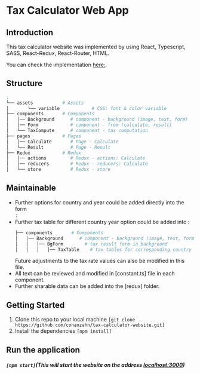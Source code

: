 # Tax Calculator Web App

## Introduction

This tax calculator website was implemented by using React, Typescript, SASS, React-Redux, React-Router, HTML.

You can check the implementation [here:](https://stackblitz.com/edit/react-ts-9jrkrz?file=README.md).


## Structure

```bash
.
└── assets           # Assets
│   	└── variable         	# CSS: font & color variable
├── components       # Components
│   │── Background      # component - background (image, text, form)
│   │── Form            # component - from (calculate, result)
│   └── TaxCompute      # component - tax computation
├── pages            # Pages
│   │── Calculate       # Page - Calculate
│   └── Result        	# Page - Result
├── Redux            # Redux
│   │── actions         # Redux - actions: Calculate
│   │── reducers        # Redux - reducers: Calculate
│   └── store           # Redux - store
```

## Maintainable

- Further options for country and year could be added directly into the form <option>: <select><option></option></select>
- Further tax table for different country year option could be added into <TaxTable>:
  ```bash
  ├── components       # Components
  │   │── Background      # component - background (image, text, form)
  │   │   │── BgForm        # tax result form in background
  │   │   │   │── TaxTable    # tax tables for corresponding country and year
  ```
  Future adjustments to the tax rate values can also be modified in this file.
- All text can be reviewed and modified in [constant.ts] file in each component.
- Further sharable data can be added into the [redux] folder.

## Getting Started

1. Clone this repo to your local machine ```[git clone https://github.com/conanzahn/tax-calculator-website.git]```
2. Install the dependencies ```[npm install]```


## Run the application

##### ```[npm start]```(This will start the website on the address [localhost:3000](http://localhost:3000))